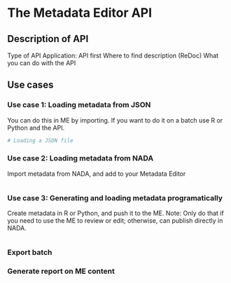 # The Metadata Editor API

## Description of API

Type of API
Application: API first
Where to find description (ReDoc)
What you can do with the API 

## Use cases

### Use case 1: Loading metadata from JSON

You can do this in ME by importing.
If you want to do it on a batch use R or Python and the API.

```R
# Loading a JSON file
```

### Use case 2: Loading metadata from NADA

Import metadata from NADA, and add to your Metadata Editor

```R
```

### Use case 3: Generating and loading metadata programatically 

Create metadata in R or Python, and push it to the ME.
Note: Only do that if you need to use the ME to review or edit; otherwise, can publish directly in NADA.

```R
```

### Export batch


### Generate report on ME content









